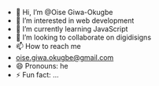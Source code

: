 - 👋 Hi, I’m @Oise Giwa-Okugbe
- 👀 I’m interested in web development
- 🌱 I’m currently learning JavaScript
- 💞️ I’m looking to collaborate on digidisigns
- 📫 How to reach me
- oise.giwa.okugbe@gmail.com
- 😄 Pronouns: he
- ⚡ Fun fact: ...


